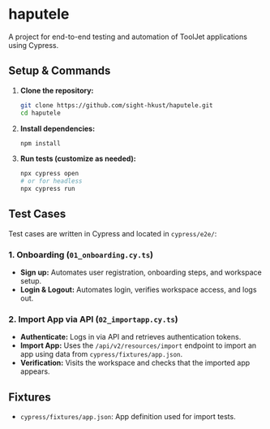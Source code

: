 # haputele

A project for end-to-end testing and automation of ToolJet applications using Cypress.


## Setup & Commands

1. **Clone the repository:**
   ```bash
   git clone https://github.com/sight-hkust/haputele.git
   cd haputele
   ```

2. **Install dependencies:**
   ```bash
   npm install
   ```
   
3. **Run tests (customize as needed):**
    ```bash
    npx cypress open
    # or for headless
    npx cypress run 
    ```
## Test Cases

Test cases are written in Cypress and located in `cypress/e2e/`:

### 1. Onboarding (`01_onboarding.cy.ts`)
- **Sign up:** Automates user registration, onboarding steps, and workspace setup.
- **Login & Logout:** Automates login, verifies workspace access, and logs out.

### 2. Import App via API (`02_importapp.cy.ts`)
- **Authenticate:** Logs in via API and retrieves authentication tokens.
- **Import App:** Uses the `/api/v2/resources/import` endpoint to import an app using data from `cypress/fixtures/app.json`.
- **Verification:** Visits the workspace and checks that the imported app appears.


## Fixtures

- `cypress/fixtures/app.json`: App definition used for import tests.

